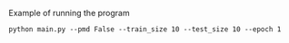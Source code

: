 Example of running the program

```
python main.py --pmd False --train_size 10 --test_size 10 --epoch 1
```